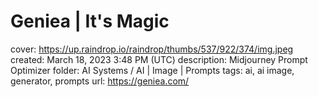 # Geniea | It's Magic

cover: https://up.raindrop.io/raindrop/thumbs/537/922/374/img.jpeg
created: March 18, 2023 3:48 PM (UTC)
description: Midjourney Prompt Optimizer
folder: AI Systems / AI | Image | Prompts
tags: ai, ai image, generator, prompts
url: https://geniea.com/